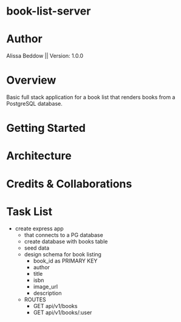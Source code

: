 # book-list-server

# Author
Alissa Beddow || Version: 1.0.0 

# Overview
Basic full stack application for a book list that renders books from a PostgreSQL database. 

# Getting Started

# Architecture

# Credits & Collaborations

# Task List
- create express app
    - that connects to a PG database
    - create database with books table
    - seed data
    - design schema for book listing
        - book_id as PRIMARY KEY
        - author
        - title
        - isbn
        - image_url
        - description
    - ROUTES
        - GET api/v1/books
        - GET api/v1/books/:user
